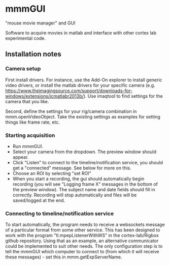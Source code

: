 # mmmGUI
"mouse movie manager" and GUI

Software to acquire movies in matlab and interface with other cortex lab experimental code. 

## Installation notes

### Camera setup

First install drivers. For instance, use the Add-On explorer to install generic video drivers, or install the matlab drivers for your specific camera (e.g. https://www.theimagingsource.com/support/downloads-for-windows/extensions/icmatlabr2013b/). Use imaqtool to find settings for the camera that you like. 

Second, define the settings for your rig/camera combination in mmm.openVideoObject. Take the existing settings as examples for setting things like frame rate, etc. 

### Starting acquisition

- Run mmmGUI. 
- Select your camera from the dropdown. The preview window should appear. 
- Click "Listen" to connect to the timeline/notification service, you should get a "connected" message. See below for more on this.
- Choose an ROI by selecting "set ROI"
- When you start a recording, the gui should automatically begin recording (you will see "Logging frame X" messages in the bottom of the preview window). The subject name and date fields should fill in correctly. Recording will stop automatically and files will be saved/logged at the end. 

### Connecting to timeline/notification service

To start automatically, the program needs to receive a websockets message of a particular format from some other service. This has been designed to work with the program "tl.mpepListenerWithWS" in the cortex-lab/Rigbox github repository. Using that as an example, an alternative communicator could be implemented to suit other needs. The only configuration step is to tell the mmmGUI which computer to connect to (from which it will receive these messages) - set this in mmm.getExpServerName. 
